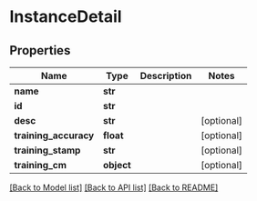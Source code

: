 # InstanceDetail

## Properties
Name | Type | Description | Notes
------------ | ------------- | ------------- | -------------
**name** | **str** |  | 
**id** | **str** |  | 
**desc** | **str** |  | [optional] 
**training_accuracy** | **float** |  | [optional] 
**training_stamp** | **str** |  | [optional] 
**training_cm** | **object** |  | [optional] 

[[Back to Model list]](../README.md#documentation-for-models) [[Back to API list]](../README.md#documentation-for-api-endpoints) [[Back to README]](../README.md)


